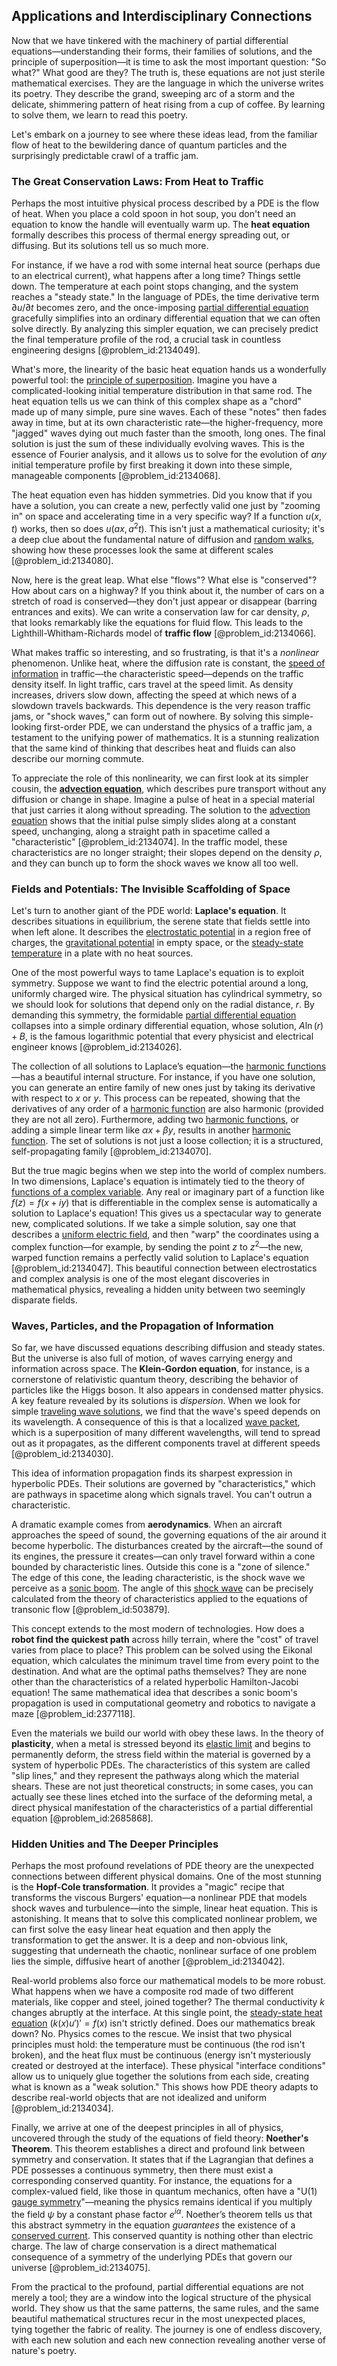 ## Applications and Interdisciplinary Connections

Now that we have tinkered with the machinery of partial differential equations—understanding their forms, their families of solutions, and the principle of superposition—it is time to ask the most important question: "So what?" What good are they? The truth is, these equations are not just sterile mathematical exercises. They are the language in which the universe writes its poetry. They describe the grand, sweeping arc of a storm and the delicate, shimmering pattern of heat rising from a cup of coffee. By learning to solve them, we learn to read this poetry.

Let's embark on a journey to see where these ideas lead, from the familiar flow of heat to the bewildering dance of quantum particles and the surprisingly predictable crawl of a traffic jam.

### The Great Conservation Laws: From Heat to Traffic

Perhaps the most intuitive physical process described by a PDE is the flow of heat. When you place a cold spoon in hot soup, you don't need an equation to know the handle will eventually warm up. The **heat equation** formally describes this process of thermal energy spreading out, or diffusing. But its solutions tell us so much more.

For instance, if we have a rod with some internal heat source (perhaps due to an electrical current), what happens after a long time? Things settle down. The temperature at each point stops changing, and the system reaches a "steady state." In the language of PDEs, the time derivative term $\partial u / \partial t$ becomes zero, and the once-imposing [partial differential equation](@article_id:140838) gracefully simplifies into an ordinary differential equation that we can often solve directly. By analyzing this simpler equation, we can precisely predict the final temperature profile of the rod, a crucial task in countless engineering designs [@problem_id:2134049].

What's more, the linearity of the basic heat equation hands us a wonderfully powerful tool: the [principle of superposition](@article_id:147588). Imagine you have a complicated-looking initial temperature distribution in that same rod. The heat equation tells us we can think of this complex shape as a "chord" made up of many simple, pure sine waves. Each of these "notes" then fades away in time, but at its own characteristic rate—the higher-frequency, more "jagged" waves dying out much faster than the smooth, long ones. The final solution is just the sum of these individually evolving waves. This is the essence of Fourier analysis, and it allows us to solve for the evolution of *any* initial temperature profile by first breaking it down into these simple, manageable components [@problem_id:2134068].

The heat equation even has hidden symmetries. Did you know that if you have a solution, you can create a new, perfectly valid one just by "zooming in" on space and accelerating time in a very specific way? If a function $u(x,t)$ works, then so does $u(ax, a^2t)$. This isn't just a mathematical curiosity; it's a deep clue about the fundamental nature of diffusion and [random walks](@article_id:159141), showing how these processes look the same at different scales [@problem_id:2134080].

Now, here is the great leap. What else "flows"? What else is "conserved"? How about cars on a highway? If you think about it, the number of cars on a stretch of road is conserved—they don't just appear or disappear (barring entrances and exits). We can write a conservation law for car density, $\rho$, that looks remarkably like the equations for fluid flow. This leads to the Lighthill-Whitham-Richards model of **traffic flow** [@problem_id:2134066].

What makes traffic so interesting, and so frustrating, is that it's a *nonlinear* phenomenon. Unlike heat, where the diffusion rate is constant, the [speed of information](@article_id:153849) in traffic—the characteristic speed—depends on the traffic density itself. In light traffic, cars travel at the speed limit. As density increases, drivers slow down, affecting the speed at which news of a slowdown travels backwards. This dependence is the very reason traffic jams, or "shock waves," can form out of nowhere. By solving this simple-looking first-order PDE, we can understand the physics of a traffic jam, a testament to the unifying power of mathematics. It is a stunning realization that the same kind of thinking that describes heat and fluids can also describe our morning commute.

To appreciate the role of this nonlinearity, we can first look at its simpler cousin, the **[advection equation](@article_id:144375)**, which describes pure transport without any diffusion or change in shape. Imagine a pulse of heat in a special material that just carries it along without spreading. The solution to the [advection equation](@article_id:144375) shows that the initial pulse simply slides along at a constant speed, unchanging, along a straight path in spacetime called a "characteristic" [@problem_id:2134074]. In the traffic model, these characteristics are no longer straight; their slopes depend on the density $\rho$, and they can bunch up to form the shock waves we know all too well.

### Fields and Potentials: The Invisible Scaffolding of Space

Let's turn to another giant of the PDE world: **Laplace's equation**. It describes situations in equilibrium, the serene state that fields settle into when left alone. It describes the [electrostatic potential](@article_id:139819) in a region free of charges, the [gravitational potential](@article_id:159884) in empty space, or the [steady-state temperature](@article_id:136281) in a plate with no heat sources.

One of the most powerful ways to tame Laplace's equation is to exploit symmetry. Suppose we want to find the electric potential around a long, uniformly charged wire. The physical situation has cylindrical symmetry, so we should look for solutions that depend only on the radial distance, $r$. By demanding this symmetry, the formidable [partial differential equation](@article_id:140838) collapses into a simple ordinary differential equation, whose solution, $A \ln(r) + B$, is the famous logarithmic potential that every physicist and electrical engineer knows [@problem_id:2134026].

The collection of all solutions to Laplace’s equation—the [harmonic functions](@article_id:139166)—has a beautiful internal structure. For instance, if you have one solution, you can generate an entire family of new ones just by taking its derivative with respect to $x$ or $y$. This process can be repeated, showing that the derivatives of any order of a [harmonic function](@article_id:142903) are also harmonic (provided they are not all zero). Furthermore, adding two [harmonic functions](@article_id:139166), or adding a simple linear term like $\alpha x + \beta y$, results in another [harmonic function](@article_id:142903). The set of solutions is not just a loose collection; it is a structured, self-propagating family [@problem_id:2134070].

But the true magic begins when we step into the world of complex numbers. In two dimensions, Laplace's equation is intimately tied to the theory of [functions of a complex variable](@article_id:174788). Any real or imaginary part of a function like $f(z) = f(x+iy)$ that is differentiable in the complex sense is automatically a solution to Laplace's equation! This gives us a spectacular way to generate new, complicated solutions. If we take a simple solution, say one that describes a [uniform electric field](@article_id:263811), and then "warp" the coordinates using a complex function—for example, by sending the point $z$ to $z^2$—the new, warped function remains a perfectly valid solution to Laplace's equation [@problem_id:2134047]. This beautiful connection between electrostatics and complex analysis is one of the most elegant discoveries in mathematical physics, revealing a hidden unity between two seemingly disparate fields.

### Waves, Particles, and the Propagation of Information

So far, we have discussed equations describing diffusion and steady states. But the universe is also full of motion, of waves carrying energy and information across space. The **Klein-Gordon equation**, for instance, is a cornerstone of relativistic quantum theory, describing the behavior of particles like the Higgs boson. It also appears in condensed matter physics. A key feature revealed by its solutions is *dispersion*. When we look for simple [traveling wave solutions](@article_id:272415), we find that the wave's speed depends on its wavelength. A consequence of this is that a localized [wave packet](@article_id:143942), which is a superposition of many different wavelengths, will tend to spread out as it propagates, as the different components travel at different speeds [@problem_id:2134030].

This idea of information propagation finds its sharpest expression in hyperbolic PDEs. Their solutions are governed by "characteristics," which are pathways in spacetime along which signals travel. You can't outrun a characteristic.

A dramatic example comes from **aerodynamics**. When an aircraft approaches the speed of sound, the governing equations of the air around it become hyperbolic. The disturbances created by the aircraft—the sound of its engines, the pressure it creates—can only travel forward within a cone bounded by characteristic lines. Outside this cone is a "zone of silence." The edge of this cone, the leading characteristic, is the shock wave we perceive as a [sonic boom](@article_id:262923). The angle of this [shock wave](@article_id:261095) can be precisely calculated from the theory of characteristics applied to the equations of transonic flow [@problem_id:503879].

This concept extends to the most modern of technologies. How does a **robot find the quickest path** across hilly terrain, where the "cost" of travel varies from place to place? This problem can be solved using the Eikonal equation, which calculates the minimum travel time from every point to the destination. And what are the optimal paths themselves? They are none other than the characteristics of a related hyperbolic Hamilton-Jacobi equation! The same mathematical idea that describes a sonic boom's propagation is used in computational geometry and robotics to navigate a maze [@problem_id:2377118].

Even the materials we build our world with obey these laws. In the theory of **plasticity**, when a metal is stressed beyond its [elastic limit](@article_id:185748) and begins to permanently deform, the stress field within the material is governed by a system of hyperbolic PDEs. The characteristics of this system are called "slip lines," and they represent the pathways along which the material shears. These are not just theoretical constructs; in some cases, you can actually see these lines etched into the surface of the deforming metal, a direct physical manifestation of the characteristics of a partial differential equation [@problem_id:2685868].

### Hidden Unities and The Deeper Principles

Perhaps the most profound revelations of PDE theory are the unexpected connections between different physical domains. One of the most stunning is the **Hopf-Cole transformation**. It provides a "magic" recipe that transforms the viscous Burgers' equation—a nonlinear PDE that models shock waves and turbulence—into the simple, linear heat equation. This is astonishing. It means that to solve this complicated nonlinear problem, we can first solve the easy linear heat equation and then apply the transformation to get the answer. It is a deep and non-obvious link, suggesting that underneath the chaotic, nonlinear surface of one problem lies the simple, diffusive heart of another [@problem_id:2134042].

Real-world problems also force our mathematical models to be more robust. What happens when we have a composite rod made of two different materials, like copper and steel, joined together? The thermal conductivity $k$ changes abruptly at the interface. At this single point, the [steady-state heat equation](@article_id:175592) $(k(x)u')' = f(x)$ isn't strictly defined. Does our mathematics break down? No. Physics comes to the rescue. We insist that two physical principles must hold: the temperature must be continuous (the rod isn't broken), and the heat flux must be continuous (energy isn't mysteriously created or destroyed at the interface). These physical "interface conditions" allow us to uniquely glue together the solutions from each side, creating what is known as a "weak solution." This shows how PDE theory adapts to describe real-world objects that are not idealized and uniform [@problem_id:2134034].

Finally, we arrive at one of the deepest principles in all of physics, uncovered through the study of the equations of field theory: **Noether's Theorem**. This theorem establishes a direct and profound link between symmetry and conservation. It states that if the Lagrangian that defines a PDE possesses a continuous symmetry, then there must exist a corresponding conserved quantity. For instance, the equations for a complex-valued field, like those in quantum mechanics, often have a "U(1) [gauge symmetry](@article_id:135944)"—meaning the physics remains identical if you multiply the field $\psi$ by a constant phase factor $e^{i\alpha}$. Noether’s theorem tells us that this abstract symmetry in the equation *guarantees* the existence of a [conserved current](@article_id:148472). This conserved quantity is nothing other than electric charge. The law of charge conservation is a direct mathematical consequence of a symmetry of the underlying PDEs that govern our universe [@problem_id:2134075].

From the practical to the profound, partial differential equations are not merely a tool; they are a window into the logical structure of the physical world. They show us that the same patterns, the same rules, and the same beautiful mathematical structures recur in the most unexpected places, tying together the fabric of reality. The journey is one of endless discovery, with each new solution and each new connection revealing another verse of nature's poetry.